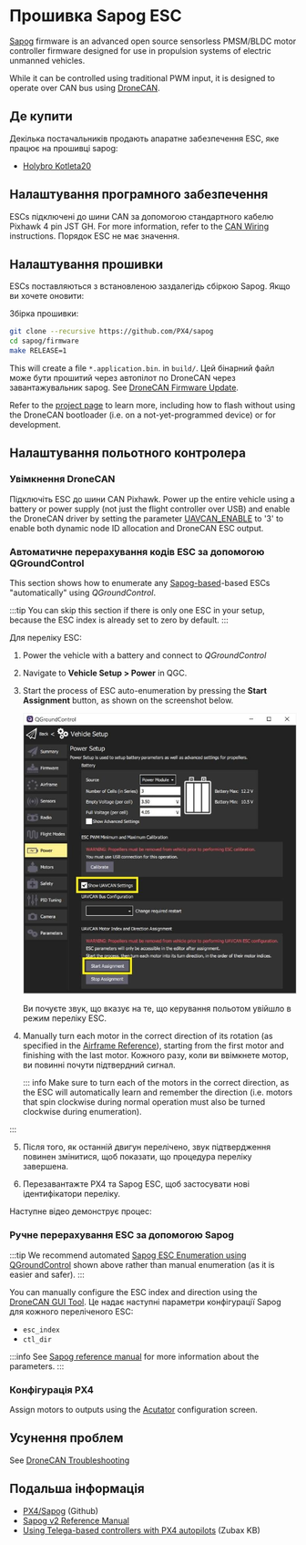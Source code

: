 # Прошивка Sapog ESC

[Sapog](https://github.com/PX4/sapog#px4-sapog) firmware is an advanced open source sensorless PMSM/BLDC motor controller firmware designed for use in propulsion systems of electric unmanned vehicles.

While it can be controlled using traditional PWM input, it is designed to operate over CAN bus using [DroneCAN](index.md).

## Де купити

Декілька постачальників продають апаратне забезпечення ESC, яке працює на прошивці sapog:

- [Holybro Kotleta20](https://holybro.com/products/kotleta20)

## Налаштування програмного забезпечення

ESCs підключені до шини CAN за допомогою стандартного кабелю Pixhawk 4 pin JST GH.
For more information, refer to the [CAN Wiring](../can/index.md#wiring) instructions.
Порядок ESC не має значення.

## Налаштування прошивки

ESCs поставляються з встановленою заздалегідь ​​сбіркою Sapog. Якщо ви хочете оновити:

Збірка прошивки:

```sh
git clone --recursive https://github.com/PX4/sapog
cd sapog/firmware
make RELEASE=1
```

This will create a file `*.application.bin`. in `build/`.
Цей бінарний файл може бути прошитий через автопілот по DroneCAN через завантажувальник sapog.
See [DroneCAN Firmware Update](index.md#firmware-update).

Refer to the [project page](https://github.com/PX4/sapog) to learn more, including how to flash without using the DroneCAN bootloader (i.e. on a not-yet-programmed device) or for development.

## Налаштування польотного контролера

### Увімкнення DroneCAN

Підключіть ESC до шини CAN Pixhawk. Power up the entire vehicle using a battery or power supply (not just the flight controller over USB) and enable the DroneCAN driver by setting the parameter [UAVCAN_ENABLE](../advanced_config/parameter_reference.md#UAVCAN_ENABLE) to '3' to enable both dynamic node ID allocation and DroneCAN ESC output.

### Автоматичне перерахування кодів ESC за допомогою QGroundControl

This section shows how to enumerate any [Sapog-based](https://github.com/PX4/sapog#px4-sapog)-based ESCs "automatically" using _QGroundControl_.

:::tip
You can skip this section if there is only one ESC in your setup, because the ESC index is already set to zero by default.
:::

Для переліку ESC:

1. Power the vehicle with a battery and connect to _QGroundControl_

2. Navigate to **Vehicle Setup > Power** in QGC.

3. Start the process of ESC auto-enumeration by pressing the **Start Assignment** button, as shown on the screenshot below.

   ![QGC - DroneCAN ESC auto-enumeration](../../assets/peripherals/esc_qgc/qgc_uavcan_settings.jpg)

   Ви почуєте звук, що вказує на те, що керування польотом увійшло в режим переліку ESC.

4. Manually turn each motor in the correct direction of its rotation (as specified in the [Airframe Reference](../airframes/airframe_reference.md)), starting from the first motor and finishing with the last motor.
   Кожного разу, коли ви ввімкнете мотор, ви повинні почути підтвердний сигнал.

   ::: info
   Make sure to turn each of the motors in the correct direction, as the ESC will automatically learn and remember the direction (i.e. motors that spin clockwise during normal operation must also be turned clockwise during enumeration).

:::

5. Після того, як останній двигун перелічено, звук підтвердження повинен змінитися, щоб показати, що процедура переліку завершена.

6. Перезавантажте PX4 та Sapog ESC, щоб застосувати нові ідентифікатори переліку.

Наступне відео демонструє процес:

<lite-youtube videoid="4nSa8tvpbgQ" title="Zubax Orel 20 with PX4 Flight Stack - Auto-enumeration"/>

### Ручне перерахування ESC за допомогою Sapog

:::tip
We recommend automated [Sapog ESC Enumeration using QGroundControl](#automatic-esc-enumeration-using-qgroundcontrol) shown above rather than manual enumeration (as it is easier and safer).
:::

You can manually configure the ESC index and direction using the [DroneCAN GUI Tool](https://dronecan.github.io/GUI_Tool/Overview/).
Це надає наступні параметри конфігурації Sapog для кожного переліченого ESC:

- `esc_index`
- `ctl_dir`

:::info
See [Sapog reference manual](https://files.zubax.com/products/io.px4.sapog/Sapog_v2_Reference_Manual.pdf) for more information about the parameters.
:::

### Конфігурація PX4

Assign motors to outputs using the [Acutator](../config/actuators.md#actuator-testing) configuration screen.

## Усунення проблем

See [DroneCAN Troubleshooting](index.md#troubleshooting)

## Подальша інформація

- [PX4/Sapog](https://github.com/PX4/sapog#px4-sapog) (Github)
- [Sapog v2 Reference Manual](https://files.zubax.com/products/io.px4.sapog/Sapog_v2_Reference_Manual.pdf)
- [Using Telega-based controllers with PX4 autopilots](https://wiki.zubax.com/public/telega/telega-v0-legacy/Using-Telega-based-controllers-with-PX4-autopilots) (Zubax KB)
